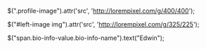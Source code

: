 $(".profile-image").attr('src', 'http://lorempixel.com/g/400/400');

$("#left-image img").attr('src', 'http://lorempixel.com/g/325/225');

$("span.bio-info-value.bio-info-name").text("Edwin");
